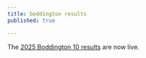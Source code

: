 ```yaml
---
title: boddington results
published: true

---
```


The [2025 Boddington 10 results](/assets/boddington/2025-01-27-Boddington-10-results-2025.pdf "Boddington 10 results 2025") are now live.
